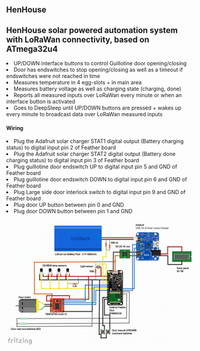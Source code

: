 <h2>HenHouse</h2>
<h2>HenHouse solar powered automation system with LoRaWan connectivity, based on ATmega32u4</h2>

<li>UP/DOWN interface buttons to control Guillotine door opening/closing</li>
<li>Door has endswitches to stop opening/closing as well as a timeout if endswitches were not reached in time</li> 
<li>Measures temperature in 4 egg-slots + in main area</li>
<li>Measures battery voltage as well as charging state (charging, done)</li>
<li>Reports all measured inputs over LoRaWan every minute or when an interface button is activated</li>
<li>Goes to DeepSleep until UP/DOWN buttons are pressed + wakes up every minute to broadcast data over LoRaWan measured inputs</li>

<h4>Wiring</h4>
<li>Plug the Adafruit solar charger STAT1 digital output (Battery charging status) to digital input pin 2 of Feather board</li>
<li>Plug the Adafruit solar charger STAT2 digital output (Battery done charging status) to digital input pin 3 of Feather board</li>
<li>Plug guillotine door endswitch UP to digital input pin 5 and GND of Feather board</li>
<li>Plug guillotine door endswitch DOWN to digital input pin 6 and GND of Feather board</li>
<li>Plug Large side door interlock switch to digital input pin 9 and GND of Feather board</li>
<li>Plug door UP button between pin 0 and GND</li>
<li>Plug door DOWN button between pin 1 and GND</li>

<p align="center"> <img src="/Hardware/HenHouse schematics.png" width="702" title="Schematics"> </p> <br /><br />